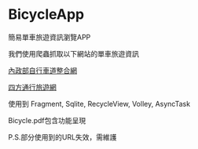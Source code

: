 # BicycleApp

簡易單車旅遊資訊瀏覽APP

我們使用爬蟲抓取以下網站的單車旅遊資訊

[內政部自行車道整合網](http://bikeway.cpami.gov.tw/Bikeway/Default.aspx)

[四方通行旅遊網](https://www.easytravel.com.tw/)

使用到 Fragment, Sqlite, RecycleView, Volley, AsyncTask

Bicycle.pdf包含功能呈現

P.S.部分使用到的URL失效，需維護

